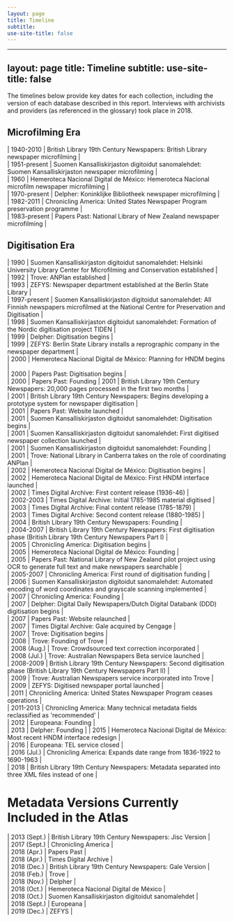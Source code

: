 ```yaml
---
layout: page
title: Timeline
subtitle:
use-site-title: false
---
```

---
layout: page
title: Timeline
subtitle:
use-site-title: false
---

The timelines below provide key dates for each collection, including the version of each database described in this report. Interviews with archivists and providers (as referenced in the glossary) took place in 2018.

## Microfilming Era

| 1940-2010  | British Library 19th Century Newspapers: British Library newspaper microfilming  |  
| 1951-present  | Suomen Kansalliskirjaston digitoidut sanomalehdet: Suomen Kansalliskirjaston newspaper microfilming  |  
| 1960  | Hemeroteca Nacional Digital de México: Hemeroteca Nacional microfilm newspaper microfilming  |  
| 1970-present  | Delpher: Koninklijke Bibliotheek newspaper microfilming  |  
| 1982-2011  | Chronicling America: United States Newspaper Program preservation programme  |  
| 1983-present  | Papers Past: National Library of New Zealand newspaper microfilming  | 

## Digitisation Era

| 1990  | Suomen Kansalliskirjaston digitoidut sanomalehdet: Helsinki University Library Center for Microfilming and Conservation established  |  
| 1992  | Trove: ANPlan established  |  
| 1993  | ZEFYS: Newspaper department established at the Berlin State Library |  
| 1997-present  | Suomen Kansalliskirjaston digitoidut sanomalehdet: All Finnish newspapers microfilmed at the National Centre for Preservation and Digitisation  |  
| 1998  | Suomen Kansalliskirjaston digitoidut sanomalehdet: Formation of the Nordic digitisation project TIDEN  |  
| 1999  | Delpher: Digitisation begins  |  
| 1999  | ZEFYS: Berlin State Library installs a reprographic company in the newspaper department  |  
| 2000  | Hemeroteca Nacional Digital de México: Planning for HNDM begins  |  
| 2000  | Papers Past: Digitisation begins  |  
| 2000  | Papers Past: Founding 
| 2001  | British Library 19th Century Newspapers: 20,000 pages processed in the first two months  |  
| 2001  | British Library 19th Century Newspapers: Begins developing a prototype system for newspaper digitisation  |  
| 2001  | Papers Past: Website launched  |  
| 2001  | Suomen Kansalliskirjaston digitoidut sanomalehdet: Digitisation begins  |  
| 2001  | Suomen Kansalliskirjaston digitoidut sanomalehdet: First digitised newspaper collection launched  |  
| 2001  | Suomen Kansalliskirjaston digitoidut sanomalehdet: Founding |  
| 2001  | Trove: National Library in Canberra takes on the role of coordinating ANPlan |  
| 2002  | Hemeroteca Nacional Digital de México: Digitisation begins  |  
| 2002  | Hemeroteca Nacional Digital de México: First HNDM interface launched  |  
| 2002  | Times Digital Archive: First content release (1936-46)  |  
| 2002-2003  | Times Digital Archive: Initial 1785-1985 material digitised  |  
| 2003  | Times Digital Archive: Final content release (1785-1879)  |  
| 2003  | Times Digital Archive: Second content release (1880-1985)  |  
| 2004  | British Library 19th Century Newspapers: Founding |  
| 2004-2007  | British Library 19th Century Newspapers: First digitisation phase (British Library 19th Century Newspapers Part I)  |  
| 2005  | Chronicling America: Digitisation begins  |  
| 2005  | Hemeroteca Nacional Digital de México: Founding  |  
| 2005  | Papers Past: National Library of New Zealand pilot project using OCR to generate full text and make newspapers searchable  |  
| 2005-2007  | Chronicling America: First round of digitisation funding  |  
| 2006  | Suomen Kansalliskirjaston digitoidut sanomalehdet: Automated encoding of word coordinates and grayscale scanning implemented   |  
| 2007  | Chronicling America: Founding  |  
| 2007  | Delpher: Digital Daily Newspapers/Dutch Digital Databank (DDD) digitisation begins  |  
| 2007  | Papers Past: Website relaunched  |  
| 2007  | Times Digital Archive: Gale acquired by Cengage  |  
| 2007  | Trove: Digitisation begins  |  
| 2008  | Trove: Founding of Trove  |  
| 2008 (Aug.)  | Trove: Crowdsourced text correction incorporated  |  
| 2008 (Jul.)  | Trove: Australian Newspapers Beta service launched  |  
| 2008-2009  | British Library 19th Century Newspapers: Second digitisation phase (British Library 19th Century Newspapers Part II)  |  
| 2009  | Trove: Australian Newspapers service incorporated into Trove  |  
| 2009  | ZEFYS: Digitised newspaper portal launched  |  
| 2011  | Chronicling America: United States Newspaper Program ceases operations  |  
| 2011-2013  | Chronicling America: Many technical metadata fields reclassified as 'recommended'  |  
| 2012  | Europeana: Founding |  
| 2013  | Delpher: Founding  |  | 2015  | Hemeroteca Nacional Digital de México: Most recent HNDM interface redesign  |  
| 2016  | Europeana: TEL service closed  |  
| 2016 (Jul.)  | Chronicling America: Expands date range from 1836-1922 to 1690-1963  |  
| 2018  | British Library 19th Century Newspapers: Metadata separated into three XML files instead of one  |  

# Metadata Versions Currently Included in the Atlas

| 2013 (Sept.)  | British Library 19th Century Newspapers: Jisc Version |  
| 2017 (Sept.)  | Chronicling America |  
| 2018 (Apr.)  | Papers Past |  
| 2018 (Apr.)  | Times Digital Archive  |  
| 2018 (Dec.)  | British Library 19th Century Newspapers: Gale Version  |  
| 2018 (Feb.)  | Trove |  
| 2018 (Nov.)  | Delpher |  
| 2018 (Oct.)  | Hemeroteca Nacional Digital de México |  
| 2018 (Oct.)  | Suomen Kansalliskirjaston digitoidut sanomalehdet |  
| 2018 (Sept.)  | Europeana |  
| 2019 (Dec.)  | ZEFYS |  
